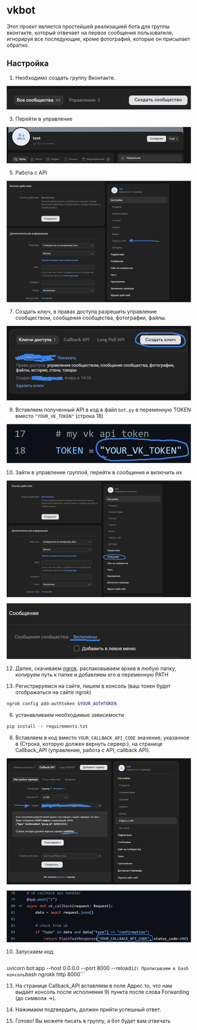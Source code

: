 # vkbot
Этот проект является простейшей реализацией бота для группы вконтакте, который отвечает на первое сообщения пользователя, игнорируя все последующие, кроме фотографий, которые он присылает обратно.
## Настройка

1) Необходимо создать группу Вконтакте.

   
![Создание группы](images/изображение_2025-02-04_140410416.png)


3) Перейти в управление


![Управление](images/изображение_2025-02-04_140443937.png)

 
5) Работа с API


![API](images/api.png)


7) Создать ключ, в правах доступа разрешить управление сообществом, сообщения сообщества, фотографии, файлы.


![Создать ключ](images/token.png)

   
9) Вставляем полученный API в код в файл ```bot.py``` в переменную TOKEN вместо ```"YOUR_VK_TOKEN"``` (строка 18)


![токен в код](images/code_token.png)


10) Зайти в управление группой, перейти в сообщения и включить их

![Сообщения](images/messages.png)

![Включить сообщения](images/enable%20messages.png)


    
12) Далее, скачиваем [ngrok](https://ngrok.com). распаковываем архив в любую папку, копируем путь к папке и добавляем его в переменную PATH

14) Регистрируемся на сайте, пишем в консоль (ваш токен будет отображаться на сайте ngrok)
```bash
ngrok config add-authtoken $YOUR_AUTHTOKEN
```
6) устанавливаем необходимые зависимости
```bash
pip install -r requirements.txt
```
8) Вставляем в код вместо ```YOUR_CALLBACK_API_CODE``` значение, указанное в (Строка, которую должен вернуть сервер:), на странице Callback_API (управление, работа с API, callback API).


![Подтверждение](images/proof.png)

![Код](images/code.png)


10) Запускаем код:
    ```bash
uvicorn bot:app --host 0.0.0.0 --port 8000 --reload```
12) Прописываем в bash консоль ```bash
ngrokk http 8000```

13) На странице Callback_API вставляем в поле Адрес то, что нам выдаёт консоль после исполнения 9) пункта после слова Forwarding (до символа ->).
    
15) Нажимаем подтвердить, должен прийти успешный ответ.

16) Готово! Вы можете писать в группу, а бот будет вам отвечать
